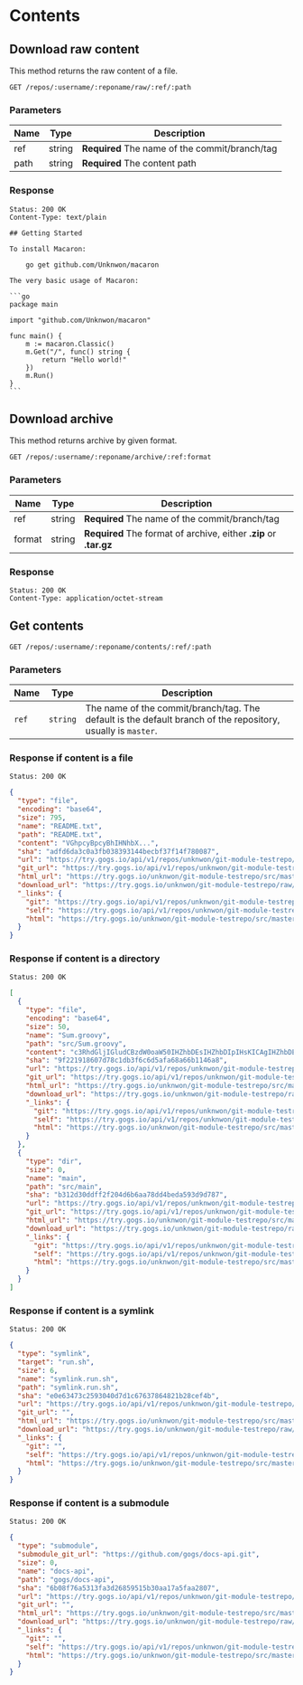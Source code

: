 # Contents

## Download raw content

This method returns the raw content of a file.

```
GET /repos/:username/:reponame/raw/:ref/:path
```

### Parameters

|Name|Type|Description|
|----|----|-----------|
|ref|string|**Required** The name of the commit/branch/tag|
|path|string|**Required** The content path|

### Response

```
Status: 200 OK
Content-Type: text/plain
```

	## Getting Started
	
	To install Macaron:
	
		go get github.com/Unknwon/macaron
	
	The very basic usage of Macaron:
	
	```go
	package main
	
	import "github.com/Unknwon/macaron"
	
	func main() {
		m := macaron.Classic()
		m.Get("/", func() string {
			return "Hello world!"
		})
		m.Run()
	}
	```

## Download archive

This method returns archive by given format.

```
GET /repos/:username/:reponame/archive/:ref:format
```

### Parameters

|Name|Type|Description|
|----|----|-----------|
|ref|string|**Required** The name of the commit/branch/tag|
|format|string|**Required** The format of archive, either **.zip** or **.tar.gz**|

### Response

```
Status: 200 OK
Content-Type: application/octet-stream
```

## Get contents

```
GET /repos/:username/:reponame/contents/:ref/:path
```

### Parameters

|Name|Type|Description|
|----|----|-----------|
|`ref`|`string`|The name of the commit/branch/tag. The default is the default branch of the repository, usually is `master`.|

### Response if content is a file
```
Status: 200 OK
```
```json
{
  "type": "file",
  "encoding": "base64",
  "size": 795,
  "name": "README.txt",
  "path": "README.txt",
  "content": "VGhpcyBpcyBhIHNhbX...",
  "sha": "adfd6da3c0a3fb038393144becbf37f14f780087",
  "url": "https://try.gogs.io/api/v1/repos/unknwon/git-module-testrepo/contents/README.txt",
  "git_url": "https://try.gogs.io/api/v1/repos/unknwon/git-module-testrepo/git/blobs/adfd6da3c0a3fb038393144becbf37f14f780087",
  "html_url": "https://try.gogs.io/unknwon/git-module-testrepo/src/master/README.txt",
  "download_url": "https://try.gogs.io/unknwon/git-module-testrepo/raw/master/README.txt",
  "_links": {
    "git": "https://try.gogs.io/api/v1/repos/unknwon/git-module-testrepo/git/blobs/adfd6da3c0a3fb038393144becbf37f14f780087",
    "self": "https://try.gogs.io/api/v1/repos/unknwon/git-module-testrepo/contents/README.txt",
    "html": "https://try.gogs.io/unknwon/git-module-testrepo/src/master/README.txt"
  }
}
```


### Response if content is a directory

```
Status: 200 OK
```
```json
[
  {
    "type": "file",
    "encoding": "base64",
    "size": 50,
    "name": "Sum.groovy",
    "path": "src/Sum.groovy",
    "content": "c3RhdGljIGludCBzdW0oaW50IHZhbDEsIHZhbDIpIHsKICAgIHZhbDEgKyB2YWwyCn0=",
    "sha": "9f221918607d78c1db3f6c6d5afa68a66b1146a8",
    "url": "https://try.gogs.io/api/v1/repos/unknwon/git-module-testrepo/contents/src/Sum.groovy",
    "git_url": "https://try.gogs.io/api/v1/repos/unknwon/git-module-testrepo/git/blobs/9f221918607d78c1db3f6c6d5afa68a66b1146a8",
    "html_url": "https://try.gogs.io/unknwon/git-module-testrepo/src/master/Sum.groovy",
    "download_url": "https://try.gogs.io/unknwon/git-module-testrepo/raw/master/Sum.groovy",
    "_links": {
      "git": "https://try.gogs.io/api/v1/repos/unknwon/git-module-testrepo/git/blobs/9f221918607d78c1db3f6c6d5afa68a66b1146a8",
      "self": "https://try.gogs.io/api/v1/repos/unknwon/git-module-testrepo/contents/src/Sum.groovy",
      "html": "https://try.gogs.io/unknwon/git-module-testrepo/src/master/Sum.groovy"
    }
  },
  {
    "type": "dir",
    "size": 0,
    "name": "main",
    "path": "src/main",
    "sha": "b312d30ddff2f204d6b6aa78dd4beda593d9d787",
    "url": "https://try.gogs.io/api/v1/repos/unknwon/git-module-testrepo/contents/src/main",
    "git_url": "https://try.gogs.io/api/v1/repos/unknwon/git-module-testrepo/git/trees/b312d30ddff2f204d6b6aa78dd4beda593d9d787",
    "html_url": "https://try.gogs.io/unknwon/git-module-testrepo/src/master/main",
    "download_url": "https://try.gogs.io/unknwon/git-module-testrepo/raw/master/main",
    "_links": {
      "git": "https://try.gogs.io/api/v1/repos/unknwon/git-module-testrepo/git/trees/b312d30ddff2f204d6b6aa78dd4beda593d9d787",
      "self": "https://try.gogs.io/api/v1/repos/unknwon/git-module-testrepo/contents/src/main",
      "html": "https://try.gogs.io/unknwon/git-module-testrepo/src/master/main"
    }
  }
]
```

### Response if content is a symlink
```
Status: 200 OK
```
```json
{
  "type": "symlink",
  "target": "run.sh",
  "size": 6,
  "name": "symlink.run.sh",
  "path": "symlink.run.sh",
  "sha": "e0e63473c2593040d7d1c67637864821b28cef4b",
  "url": "https://try.gogs.io/api/v1/repos/unknwon/git-module-testrepo/contents/symlink.run.sh",
  "git_url": "",
  "html_url": "https://try.gogs.io/unknwon/git-module-testrepo/src/master/symlink.run.sh",
  "download_url": "https://try.gogs.io/unknwon/git-module-testrepo/raw/master/symlink.run.sh",
  "_links": {
    "git": "",
    "self": "https://try.gogs.io/api/v1/repos/unknwon/git-module-testrepo/contents/symlink.run.sh",
    "html": "https://try.gogs.io/unknwon/git-module-testrepo/src/master/symlink.run.sh"
  }
}
```

### Response if content is a submodule
```
Status: 200 OK
```
```json
{
  "type": "submodule",
  "submodule_git_url": "https://github.com/gogs/docs-api.git",
  "size": 0,
  "name": "docs-api",
  "path": "gogs/docs-api",
  "sha": "6b08f76a5313fa3d26859515b30aa17a5faa2807",
  "url": "https://try.gogs.io/api/v1/repos/unknwon/git-module-testrepo/contents/gogs/docs-api",
  "git_url": "",
  "html_url": "https://try.gogs.io/unknwon/git-module-testrepo/src/master/docs-api",
  "download_url": "https://try.gogs.io/unknwon/git-module-testrepo/raw/master/docs-api",
  "_links": {
    "git": "",
    "self": "https://try.gogs.io/api/v1/repos/unknwon/git-module-testrepo/contents/gogs/docs-api",
    "html": "https://try.gogs.io/unknwon/git-module-testrepo/src/master/docs-api"
  }
}
```
